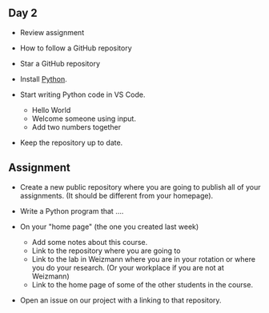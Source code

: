 
## Day 2

* Review assignment
* How to follow a GitHub repository
* Star a GitHub repository


* Install [Python](https://www.python.org/).
* Start writing Python code in VS Code.
    * Hello World
    * Welcome someone using input.
    * Add two numbers together
* Keep the repository up to date.



## Assignment

* Create a new public repository where you are going to publish all of your assignments. (It should be different from your homepage).
* Write a Python program that ....

* On your "home page" (the one you created last week)
    * Add some notes about this course.
    * Link to the repository where you are going to
    * Link to the lab in Weizmann where you are in your rotation or where you do your research. (Or your workplace if you are not at Weizmann)
    * Link to the home page of some of the other students in the course.

* Open an issue on our project with a linking to that repository.
